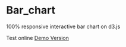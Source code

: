 # Bar_chart

100% responsive interactive bar chart on d3.js

Test online <a href="https://tsogiaidze.ge/d3/bar_chart/" target="_blank">Demo Version</a>

